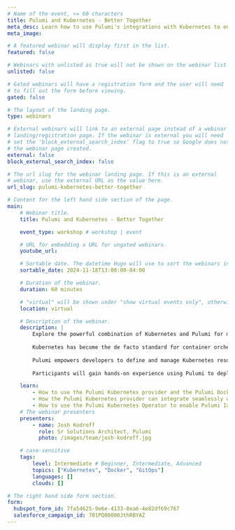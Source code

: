 ```yaml
---
# Name of the event, <= 60 characters
title: Pulumi and Kubernetes - Better Together
meta_desc: Learn how to use Pulumi's integrations with Kubernetes to ensure that your clusters and containerized workloads are managed with maximum ease and efficiency!
meta_image:

# A featured webinar will display first in the list.
featured: false

# Webinars with unlisted as true will not be shown on the webinar list
unlisted: false

# Gated webinars will have a registration form and the user will need
# to fill out the form before viewing.
gated: false

# The layout of the landing page.
type: webinars

# External webinars will link to an external page instead of a webinar
# landing/registration page. If the webinar is external you will need
# set the 'block_external_search_index' flag to true so Google does not index
# the webinar page created.
external: false
block_external_search_index: false

# The url slug for the webinar landing page. If this is an external
# webinar, use the external URL as the value here.
url_slug: pulumi-kubernetes-better-together

# Content for the left hand side section of the page.
main:
    # Webinar title.
    title: Pulumi and Kubernetes - Better Together

    event_type: workshop # workshop | event

    # URL for embedding a URL for ungated webinars.
    youtube_url:

    # Sortable date. The datetime Hugo will use to sort the webinars in date order.
    sortable_date: 2024-11-18T13:00:00-04:00

    # Duration of the webinar.
    duration: 60 minutes

    # "virtual" will be shown under "show virtual events only", otherwise shown as City, State (seattle, wa)
    location: virtual

    # Description of the webinar.
    description: |
        Explore the powerful combination of Kubernetes and Pulumi for modern cloud-native application deployment and management.
        
        Kubernetes has become the de facto standard for container orchestration, offering scalability, portability, and efficient resource utilization. However, organizations often face challenges in managing complex Kubernetes configurations and integrating with various cloud services. This is where Pulumi steps in, providing a revolutionary approach to infrastructure as code.
        
        Pulumi empowers developers to define and manage Kubernetes resources using familiar general-purpose programming languages, eliminating the need for lengthy YAML configurations. This workshop demonstrates how Pulumi's unified platform enables teams to manage not only Kubernetes resources but also cloud provider services and SaaS offerings through a single, consistent toolchain.
        
        Participants will gain hands-on experience using Pulumi to deploy and manage Kubernetes applications and learn best practices for creating maintainable and scalable infrastructure code. You will learn how, by using Pulumi, organizations can streamline their infrastructure management, improve collaboration between development and operations teams, and accelerate their cloud-native journey.

    learn:
        - How to use the Pulumi Kubernetes provider and the Pulumi Docker provider to build and run containerized workloads all with a single tool.
        - How the Pulumi Kubernetes provider can integrate seamlessly with your existing Kubernetes resources, whether plan YAML manifests or Helm charts.
        - How to use the Pulumi Kubernetes Operator to enable Pulumi IaC programs to run in a GitOps fashion.
    # The webinar presenters
    presenters:
        - name: Josh Kodroff
          role: Sr Solutions Architect, Pulumi
          photo: /images/team/josh-kodroff.jpg

    # case-sensitive
    tags:
        level: Intermediate # Beginner, Intermediate, Advanced
        topics: ["Kubernetes", "Docker", "GitOps"]
        languages: []
        clouds: []

# The right hand side form section.
form:
  hubspot_form_id: 7fa54625-9e6e-4133-8ea6-4e82df69c767
  salesforce_campaign_id: 701PQ00000JthRBYAZ
---
```

